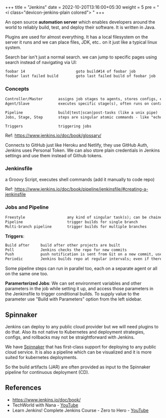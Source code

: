 +++
title = "Jenkins"
date =  2022-10-20T13:16:00+05:30
weight = 5
pre = "<i class=\"devicon-jenkins-plain colored\"></i> "
+++

An open source **automation server** which enables developers around the world to reliably build, test, and deploy their software. It is written in Java.

Plugins are used for almost everything. It has a local filesystem on the server it runs and we can place files, JDK, etc.. on it just like a typical linux system.

Search bar isn't just a normal search. we can jump to specific pages using search instead of navigating via UI:
```txt
foobar 14						goto build#14 of foobar job
foobar last failed build		goto last failed build of foobar job
```

### Concepts
```txt
Controller/Master		assigns job stages to agents, stores configs, etc..				
Agent/Slave				executes specific stage(s), often runs on containers

Pipeline				build|test|scan|post-tasks (like a unix pipe)
Jobs, Stage, Step		steps are singular atomic commands - like "echo" 

Triggers				triggering jobs
```

Ref: https://www.jenkins.io/doc/book/glossary/

Connects to GitHub just like Heroku and Netlify, they use GitHub Auth, Jenkins uses Personal Token. We can also store plain credentials in Jenkins settings and use them instead of Github tokens.

### Jenkinsfile
a Groovy Script, executes shell commands (add it manually to code repo)

Ref: https://www.jenkins.io/doc/book/pipeline/jenkinsfile/#creating-a-jenkinsfile

### Jobs and Pipeline
```txt
Freestyle					any kind of singular task(s); can be chained too 
Pipeline					trigger builds for single branch
Multi-branch pipeline		trigger builds for multiple branches
```

**Triggers**: 
```txt
Build after		build after other projects are built
Poll 			Jenkins checks the repo for new commits
Push			push notification is sent from Git on a new commit, uses webooks on GitHub repo
Periodic		Jenkins builds repo at regular intervals; even if there are no new commits
```
Some pipeline steps can run in parallel too, each on a separate agent or all on the same one too.

**Paramerterized Jobs**: We can set environment variables and other parameters in the job while setting it up, and access those parameters in the Jenkinsfile to trigger conditional builds. To supply value to the parameter use "Build with Parameters" option from the left sidebar.

## Spinnaker
Jenkins can deploy to any public cloud provider but we will need plugins to do that. Also its not native to Kubernetes and deployment strategies, configs, and rollbacks may not be straightforward with Jenkins.

We have [Spinnaker](https://spinnaker.io/) that has first-class support for deploying to any public cloud service. It is also a pipeline which can be visualized and it is more suited for kubernetes deployments.

So the build artifacts (JAR) are often provided as input to the Spinnaker pipeline for continuous deployment (CD).

## References
- https://www.jenkins.io/doc/book/
- TechWorld with Nana - [YouTube](https://www.youtube.com/playlist?list=PLy7NrYWoggjw_LIiDK1LXdNN82uYuuuiC)
- Learn Jenkins! Complete Jenkins Course - Zero to Hero - [YouTube](https://youtu.be/6YZvp2GwT0A)
